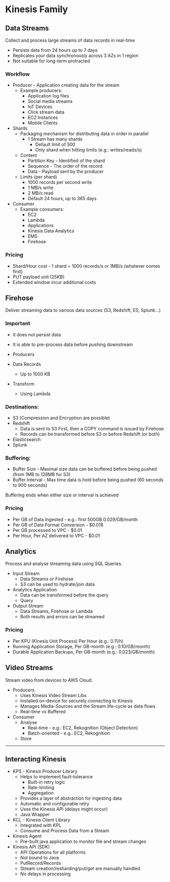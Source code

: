 # Kinesis Family

## Data Streams

Collect and process large streams of data records in real-time

* Persists data from 24 hours up to 7 days
* Replicates your data synchronously across 3 AZs in 1 region
* Not suitable for long-term protracted

### Workflow

* Producer - Application creating data for the stream
  * Example producers:
    * Application log files
    * Social media streams
    * IoT Devices
    * Click stream data
    * EC2 Instances
    * Mobile Clients
* Shards
  * Packaging mechanism for distributing data in order in parallel
    * 1 Stream has many shards
      * Default limit of 500
      * Only shard when hitting limits (e.g.: writes/reads/s)
  * Content
    * Partition Key - Identified of the shard
    * Sequence - The order of the record
    * Data - Payload sent by the producer
  * Limits (per shard)
    * 1000 records per second write
    * 1 MB/s write
    * 2 MB/s read
    * Default 24 hours, up to 365 days
* Consumer
  * Example consumers:
    * EC2
    * Lambda
    * Applications
    * Kinesis Data Analytics
    * EMS
    * Firehose

### Pricing

* Shard/Hour cost - 1 shard = 1000 records/s or 1MB/s (whatever comes first)
* PUT payload unit (25KB)
* Extended window incur additional costs

## Firehose

Deliver streaming data to various data sources (S3, Redshift, ES, Splunk...)

### Important
* It does not persist data
* It is able to pre-process data before pushing downstream

* Producers
* Data Records
  * Up to 1000 KB
* Transform
  * Using Lambda

### Destinations:
* S3 (Compression and Encryption are possible)
* Redshift
  * Data is sent to S3 First, then a COPY command is issued by Firehose
  * Records can be transformed before S3 or before Redshift (or both)
* Elasticsearch
* Splunk

### Buffering:

* Buffer Size - Maximal size data can be buffered before being pushed (from 1MB to 128MB for S3)
* Buffer Interval - Max time data is hold before being pushed (60 seconds to 900 seconds)

Buffering ends when either size or interval is achieved

### Pricing

* Per GB of Data Ingested -  e.g.: first 500GB 0.029/GB/month
* Per GB of Data Format Conversion - $0.018
* Per GB processed to VPC - $0.01
* Per Hour, Per AZ delivered to VPC - $0.01

## Analytics

Process and analyse streaming data using SQL Queries.

* Input Stream
  * Data Streams or Firehose
  * S3 can be used to hydrate/join data
* Analytics Application
  * Data can be transformed before the query
  * Query
* Output Stream
  * Data Streams, Firehose or Lambda
  * Both results and errors can be streamed

### Pricing

* Per KPU (Kinesis Unit Process) Per Hour (e.g.: 0.11/h)
* Running Application Storage, Per GB-month (e.g.: 0.10/GB/month)
* Durable Application Backups, Per GB-month (e.g.: 0.023/GB/month)

## Video Streams

Stream video from devices to AWS Cloud.

* Producers
  * Uses Kinesis Video Stream Libs
  * Installed on-device for securely connecting to Kinesis
  * Manages Media-Sources and the Stream life-cycle as data flows
  * Real-time vs Buffered
* Consumer
  * Analyse
    * Real-time - e.g.: EC2, Rekognition (Object Detection)
    * Batch-oriented - e.g.: EC2, Rekognition
  * Store

---------------

## Interacting Kinesis

* KPS - Kinesis Producer Library
  * Helps to implement fault-tolerance
    * Built-in retry logic
    * Rate-limiting
    * Aggregation
  * Provides a layer of abstraction for ingesting data
  * Automatic and configurable retry
  * Uses the Kinesis API (delays might occur)
  * Java Wrapper
* KCL - Kinesis Client Library
  * Integrated with KPL
  * Consume and Process Data from a Stream
* Kinesis Agent
  * Pre-built java application to monitor file and stream changes
* Kinesis API (SDK)
  * API Operations for all platforms
  * Not bound to Java
  * PutRecord/Records
  * Stream creation/resharding/put/get are manually handled
  * No delays in processing
